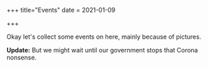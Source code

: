 +++
title="Events"
date = 2021-01-09

+++

Okay let's collect some events on here, mainly because of pictures.

**Update:** But we might wait until our government stops that Corona nonsense.
